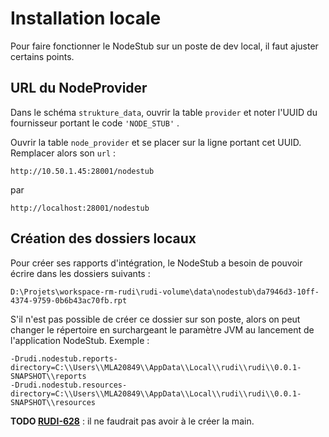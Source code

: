# Installation locale

Pour faire fonctionner le NodeStub sur un poste de dev local, il faut ajuster certains points.

## URL du NodeProvider

Dans le schéma `strukture_data`, ouvrir la table `provider` et noter l'UUID du fournisseur portant le code `'NODE_STUB'`
.

Ouvrir la table `node_provider` et se placer sur la ligne portant cet UUID. Remplacer alors son `url` :

```
http://10.50.1.45:28001/nodestub
```

par

```
http://localhost:28001/nodestub
```

## Création des dossiers locaux

Pour créer ses rapports d'intégration, le NodeStub a besoin de pouvoir écrire dans les dossiers suivants :

```
D:\Projets\workspace-rm-rudi\rudi-volume\data\nodestub\da7946d3-10ff-4374-9759-0b6b43ac70fb.rpt
```

S'il n'est pas possible de créer ce dossier sur son poste, alors on peut changer le répertoire en surchargeant le
paramètre JVM au lancement de l'application NodeStub. Exemple :

```
-Drudi.nodestub.reports-directory=C:\\Users\\MLA20849\\AppData\\Local\\rudi\\rudi\\0.0.1-SNAPSHOT\\reports
-Drudi.nodestub.resources-directory=C:\\Users\\MLA20849\\AppData\\Local\\rudi\\rudi\\0.0.1-SNAPSHOT\\resources
```

**TODO [RUDI-628]** : il ne faudrait pas avoir à le créer la main.

[RUDI-628]: https://jira.open-groupe.com/browse/RUDI-682

